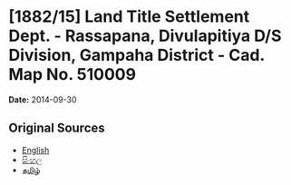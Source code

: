 # [1882/15] Land Title Settlement Dept. - Rassapana, Divulapitiya D/S Division, Gampaha District - Cad. Map No. 510009

**Date:** 2014-09-30

## Original Sources

- [English](https://documents.gov.lk/view/extra-gazettes/2014/9/1882-15_E.pdf)
- [සිංහල](https://documents.gov.lk/view/extra-gazettes/2014/9/1882-15_S.pdf)
- [தமிழ்](https://documents.gov.lk/view/extra-gazettes/2014/9/1882-15_T.pdf)
